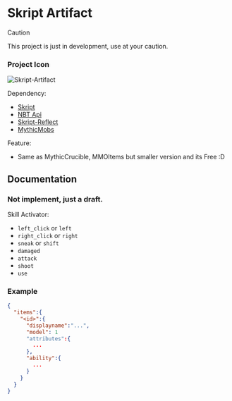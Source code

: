 # Skript Artifact

> [!CAUTION]
> This project is just in development, use at your caution.

### Project Icon
![Skript-Artifact](https://media.discordapp.net/attachments/1034310454773817345/1264215422316843161/minecraft_title_1.jpg?ex=669d0fdc&is=669bbe5c&hm=ab77053bd0828d2b95a4c2c084af40ec93d3242ecb6881e6a47cb045691ce4ae&)

Dependency:
- [Skript](https://github.com/SkriptLang/Skript)
- [NBT Api](https://github.com/tr7zw/Item-NBT-API)
- [Skript-Reflect](https://github.com/SkriptLang/skript-reflect)
- [MythicMobs](https://mythiccraft.io/index.php)

Feature:
- Same as MythicCrucible, MMOItems but smaller version and its Free :D

## Documentation
### Not implement, just a draft.

Skill Activator:
- `left_click` or  `left`
- `right_click` or `right`
- `sneak` or `shift`
- `damaged`
- `attack`
- `shoot`
- `use`

### Example
```json
{
  "items":{
    "<id>":{
      "displayname":"...",
      "model": 1
      "attributes":{
        ...
      },
      "ability":{
        ...
      }
    }
  }
}
```
